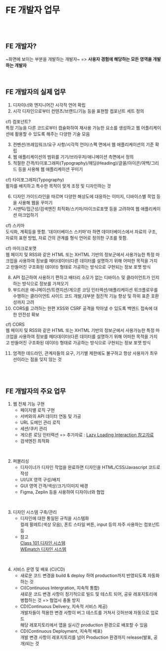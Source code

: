 # FE 개발자 업무

<BR><BR>

## FE 개발자?
  ~화면에 보이는 부분을 개발하는 개발자~   =>   <STRONG>사용자 경험에 해당하는 모든 영역을 개발하는 개발자</STRONG>
  
<BR>



## FE 개발자의 실제 업무
1) 디자이너와 엔지니어간 시각적 언어 확립
2) 시각 디자인으로부터 컨텐츠/브랜드/기능 등을 표현할 컴포넌트 세트 정의<br>
  
  cf) 컴포넌트?<br> 
  특정 기능을 다른 코드로부터 캡슐화하여 재사용 가능한 요소를 생성하고 웹 어플리케이션에 활용할 수 있도록 해주는 다양한 기술 모음<br>
  
  
3) 컨벤션/프레임워크/요구 사항/시각적 언어/스펙 면에서 웹 애플리케이션의 기준 확립
4) 웹 애플리케이션의 범위를 기기/브라우저/애니메이션 측면에서 정의
5) 적절한 간격/타이포그래피(Typography)/헤딩(Heading)/글꼴/아이콘/여백/그리드 등을 사용해 웹 애플리케이션 꾸미기<br>
  
  cf) 타이포그래피(Typography)<br>
  활자를 배치하고 특수한 목적이 맞게 조정 및 디자인하는 것<br>
  
6) 디자인 가이드라인을 따르며 다양한 해상도에 대응하는 이미지, 디바이스별 목업 등을 사용해 웹을 꾸미기
7) 시맨틱/접근성/검색엔진 최적화/스키마/마이크로포맷 등을 고려하여 웹 애플리케이션 마크업하기<br>
  
  cf) 스키마<br>
  도식화, 계획등을 뜻함. '데이터베이스 스키마'라 하면 데이터베이스에서 자료의 구조, 자료의 표현 방법, 자료 간의 관계를 형식 언어로 정의한 구조를 뜻함.<br>
  
  cf) 마이크로포맷<br>
  웹 페이지 및 RSS와 같은 HTML 또는 XHTML 기반의 정보군에서 사용가능한 특정 마크업을 사용하여 정보를 메타데이터(다른 데이터를 설명하기 위해 어떠한 목적을 가지고 만들어진 구조화된 데이터) 형태로 가공하는 방식으로 구현되는 정보 포맷 방식<br>
  
8) API 접근하여 사용하기 편하고 배터리 소모가 없는 디바이스 및 클라이언트가 인지하는 방식으로 정보를 가져오기<BR>
9) 부드러운 애니메이션/트랜지션/게으른 코딩 인터렉션/애플리케이션 워크플로우를 수행하는 클라이언트 사이드 코드 개발,대부분 점진적 기능 향상 및 하위 표준 호환성까지 고려
10) CORS를 고려하는 한편 XSS와 CSRF 공격을 막아낼 수 있도록 백엔드 접속에 대한 안전성 확보
  
  cf) CORS<br>
  웹 페이지 및 RSS와 같은 HTML 또는 XHTML 기반의 정보군에서 사용가능한 특정 마크업을 사용하여 정보를 메타데이터(다른 데이터를 설명하기 위해 어떠한 목적을 가지고 만들어진 구조화된 데이터) 형태로 가공하는 방식으로 구현되는 정보 포맷 방식<br>
  
11) 엄격한 데드라인, 관계자들의 요구, 기기별 제한에도 불구하고 항상 사용자가 최우선이라는 점을 잊지 않는 것
  
  
  
<BR><BR>
  
  
  
## FE 개발자의 주요 업무
  
1. 웹 전체 기능 구현<BR>
   * 페이지별 로직 구현<BR>
   * 서버와의 API 데이터 연동 및 가공<BR>
   * URL 도메인 관리 로직<BR>
   * 세션/쿠키 관리<BR>
   * 게으른 로딩 인터렉션 => 추가자료 : [Lazy Loading Interaction 참고자료](https://developer.mozilla.org/en-US/docs/Web/Performance/Lazy_loading)<br>
   * 검색엔진 최적화<br>
  
  
  
  
  <BR>
    
2. 퍼블리싱  
    * 디자이너가 디자인 작업을 완료하면 디자인을 HTML/CSS/Javascript 코드로 작성
    * UI/UX 영역 구성/배치
    * GUI 영역 간격/색상/크기/이미지 배경 
    * Figma, Zeplin 등을 사용하여 디자이너와 협업
    
    
<br>

    
3. 디자인 시스템 구축/관리
    * 디자인에 대한 통일된 규칙을 시스템화<br>
    컬레 팔레트(색상 모음), 폰트 스타일 버튼, input 등의 자주 사용하는 컴포넌트 등<br>
    * 참고<br>
    [Class 101 디자인 시스템](https://ui.class101.dev/)<br>
    [WEmatch 디자인 시스템](http://storybook.wematch.com/?path=/story/wematch-ui-typography--typography)
    

<br>
    
   
4. 서비스 운영 및 배포 (CI/CD)
    * 새로운 코드 변경을 build & deploy 하여 production까지 반영되도록 자동화하는 것
    * CI(Continuous Intergration, 지속적 통합)<br>
    새로운 코드 변경 사항이 정기적으로 빌드 및 테스트 되어, 공유 레포지토리에 병합하는 것 => 협업시 충돌 방지
    * CD(Continuous Delivery, 지속적 서비스 제공)<br>
    개발자들이 적용한 변경 사항이 버그 테스트를 거쳐서 깃허브에 자동으로 업로드<br>
    해당 레포지토리에서 앱을 실시간 production 환경으로 배포할 수 있음
    * CD(Continuous Deployment, 지속적 배포)<br>
    개발 변경 사항이 레포지토리를 넘어 Production 환경까지 release(발표, 공개)되는 것
    
    
  
